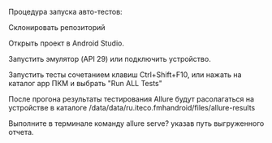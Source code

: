 Процедура запуска авто-тестов:

Склонировать репозиторий 

Открыть проект в Android Studio.

Запустить эмулятор (API 29) или подключить устройство.

Запустить тесты сочетанием клавиш Ctrl+Shift+F10, или нажать на каталог app ПКМ и выбрать "Run ALL Tests"

После прогона результаты тестирования Allure будут расолагаться на устройстве в каталоге /data/data/ru.iteco.fmhandroid/files/allure-results 

Выполните в терминале команду allure serve? указав путь выгруженного отчета.